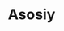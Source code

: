 ---
home: true
title: Asosiy
heroImage: /images/hero.png
actions:
- text: Boshlash
  link: /uz/guide/map/
  type: primary
- text: Qo'shish
  link: /uz/join/
  type: secondary
features:
- title: Open Sourse
  details: Kelajakni birgalikda quramiz - O'zbekistonda Open Source taraqqiyoti uchun birlashamiz.
- title: Texnik Hujjatlar
  details: O'zbekistonning IT hamjamiyatini keng qamrovli texnik hujjatlar bilan yuksaltirish
- title: Rivojlanish
  details: Ko'nikmalarimni kuchaytirish, kelajagimni yaxshilash - Open Source bilan sayohatim.
footer: CC0-1.0 Licensed | Hamma xuquqlar himoyalangan © 2023 Uzinfocom Open Source
---